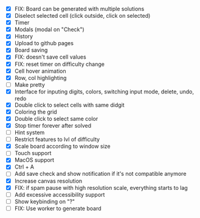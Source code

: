 - [x] FIX: Board can be generated with multiple solutions
- [x] Diselect selected cell (click outside, click on selected)
- [x] Timer
- [x] Modals (modal on "Check")
- [x] History
- [x] Upload to github pages
- [x] Board saving
- [x] FIX: doesn't save cell values
- [x] FIX: reset timer on difficulty change
- [x] Cell hover animation
- [x] Row, col highlighting
- [ ] Make pretty
- [x] Interface for inputing digits, colors, switching input mode, delete, undo, redo
- [x] Double click to select cells with same didgit
- [x] Coloring the grid
- [x] Double click to select same color
- [x] Stop timer forever after solved
- [ ] Hint system
- [ ] Restrict features to lvl of difficulty
- [x] Scale board according to window size
- [ ] Touch support
- [x] MacOS support
- [x] Ctrl + A
- [ ] Add save check and show notification if it's not compatible anymore
- [x] Increase canvas resolution
- [x] FIX: if spam pause with high resolution scale, everything starts to lag
- [ ] Add excessive accessibility support
- [ ] Show keybinding on "?"
- [ ] FIX: Use worker to generate board
